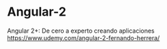 # Angular-2
Angular 2+: De cero a experto creando aplicaciones
https://www.udemy.com/angular-2-fernando-herrera/
